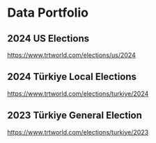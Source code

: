 # Data Portfolio
## 2024 US Elections
https://www.trtworld.com/elections/us/2024

## 2024 Türkiye Local Elections
https://www.trtworld.com/elections/turkiye/2024

## 2023 Türkiye General Election
https://www.trtworld.com/elections/turkiye/2023
